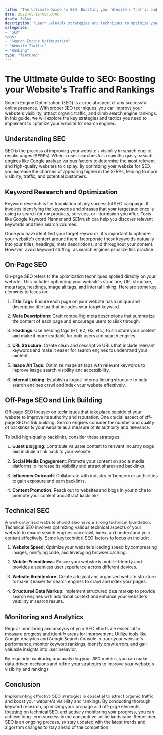 ```yaml
---
title: "The Ultimate Guide to SEO: Boosting your Website's Traffic and Rankings"
date: 2022-08-15T09:00:00
draft: false
description: "Learn valuable strategies and techniques to optimize your website for search engines and attract organic traffic."
categories:
- "SEO"
tags:
- "Search Engine Optimization"
- "Website Traffic"
- "Ranking"
type: "featured"
---
```


# The Ultimate Guide to SEO: Boosting your Website's Traffic and Rankings

Search Engine Optimization (SEO) is a crucial aspect of any successful online presence. With proper SEO techniques, you can improve your website's visibility, attract organic traffic, and climb search engine rankings. In this guide, we will explore the key strategies and tactics you need to implement to optimize your website for search engines.

## Understanding SEO

SEO is the process of improving your website's visibility in search engine results pages (SERPs). When a user searches for a specific query, search engines like Google analyze various factors to determine the most relevant and high-quality websites to display. By optimizing your website for SEO, you increase the chances of appearing higher in the SERPs, leading to more visibility, traffic, and potential customers.

## Keyword Research and Optimization

Keyword research is the foundation of any successful SEO campaign. It involves identifying the keywords and phrases that your target audience is using to search for the products, services, or information you offer. Tools like Google Keyword Planner and SEMrush can help you discover relevant keywords and their search volumes.

Once you have identified your target keywords, it's important to optimize your website's content around them. Incorporate these keywords naturally into your titles, headings, meta descriptions, and throughout your content. However, avoid keyword stuffing, as search engines penalize this practice.

## On-Page SEO

On-page SEO refers to the optimization techniques applied directly on your website. This includes optimizing your website's structure, URL structure, meta tags, headings, image alt tags, and internal linking. Here are some key elements to focus on:

1. **Title Tags**: Ensure each page on your website has a unique and descriptive title tag that includes your target keyword.

2. **Meta Descriptions**: Craft compelling meta descriptions that summarize the content of each page and encourage users to click through.

3. **Headings**: Use heading tags (H1, H2, H3, etc.) to structure your content and make it more readable for both users and search engines.

4. **URL Structure**: Create clean and descriptive URLs that include relevant keywords and make it easier for search engines to understand your content.

5. **Image Alt Tags**: Optimize image alt tags with relevant keywords to improve image search visibility and accessibility.

6. **Internal Linking**: Establish a logical internal linking structure to help search engines crawl and index your website effectively.

## Off-Page SEO and Link Building

Off-page SEO focuses on techniques that take place outside of your website to improve its authority and reputation. One crucial aspect of off-page SEO is link building. Search engines consider the number and quality of backlinks to your website as a measure of its authority and relevance.

To build high-quality backlinks, consider these strategies:

1. **Guest Blogging**: Contribute valuable content to relevant industry blogs and include a link back to your website.

2. **Social Media Engagement**: Promote your content on social media platforms to increase its visibility and attract shares and backlinks.

3. **Influencer Outreach**: Collaborate with industry influencers or authorities to gain exposure and earn backlinks.

4. **Content Promotion**: Reach out to websites and blogs in your niche to promote your content and attract backlinks.

## Technical SEO

A well-optimized website should also have a strong technical foundation. Technical SEO involves optimizing various technical aspects of your website to ensure search engines can crawl, index, and understand your content effectively. Some key technical SEO factors to focus on include:

1. **Website Speed**: Optimize your website's loading speed by compressing images, minifying code, and leveraging browser caching.

2. **Mobile-Friendliness**: Ensure your website is mobile-friendly and provides a seamless user experience across different devices.

3. **Website Architecture**: Create a logical and organized website structure to make it easier for search engines to crawl and index your pages.

4. **Structured Data Markup**: Implement structured data markup to provide search engines with additional context and enhance your website's visibility in search results.

## Monitoring and Analytics

Regular monitoring and analysis of your SEO efforts are essential to measure progress and identify areas for improvement. Utilize tools like Google Analytics and Google Search Console to track your website's performance, monitor keyword rankings, identify crawl errors, and gain valuable insights into user behavior.

By regularly monitoring and analyzing your SEO metrics, you can make data-driven decisions and refine your strategies to improve your website's visibility and rankings.

## Conclusion

Implementing effective SEO strategies is essential to attract organic traffic and boost your website's visibility and rankings. By conducting thorough keyword research, optimizing your on-page and off-page elements, focusing on technical SEO, and actively monitoring your progress, you can achieve long-term success in the competitive online landscape. Remember, SEO is an ongoing process, so stay updated with the latest trends and algorithm changes to stay ahead of the competition.
